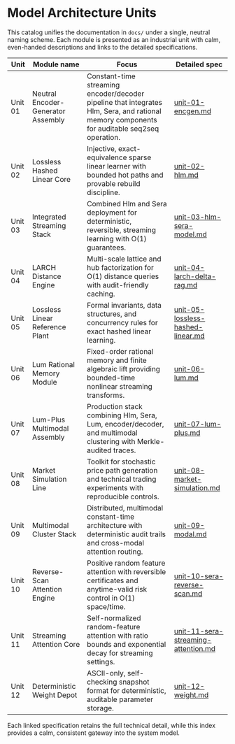 # Model Architecture Units

This catalog unifies the documentation in `docs/` under a single, neutral naming scheme.  Each module is presented as an industrial unit with calm, even-handed descriptions and links to the detailed specifications.

| Unit | Module name | Focus | Detailed spec |
| --- | --- | --- | --- |
| Unit 01 | Neutral Encoder-Generator Assembly | Constant-time streaming encoder/decoder pipeline that integrates Hlm, Sera, and rational memory components for auditable seq2seq operation. | [unit-01-encgen.md](./unit-01-encgen.md) |
| Unit 02 | Lossless Hashed Linear Core | Injective, exact-equivalence sparse linear learner with bounded hot paths and provable rebuild discipline. | [unit-02-hlm.md](./unit-02-hlm.md) |
| Unit 03 | Integrated Streaming Stack | Combined Hlm and Sera deployment for deterministic, reversible, streaming learning with O(1) guarantees. | [unit-03-hlm-sera-model.md](./unit-03-hlm-sera-model.md) |
| Unit 04 | LARCH Distance Engine | Multi-scale lattice and hub factorization for O(1) distance queries with audit-friendly caching. | [unit-04-larch-delta-rag.md](./unit-04-larch-delta-rag.md) |
| Unit 05 | Lossless Linear Reference Plant | Formal invariants, data structures, and concurrency rules for exact hashed linear learning. | [unit-05-lossless-hashed-linear.md](./unit-05-lossless-hashed-linear.md) |
| Unit 06 | Lum Rational Memory Module | Fixed-order rational memory and finite algebraic lift providing bounded-time nonlinear streaming transforms. | [unit-06-lum.md](./unit-06-lum.md) |
| Unit 07 | Lum-Plus Multimodal Assembly | Production stack combining Hlm, Sera, Lum, encoder/decoder, and multimodal clustering with Merkle-audited traces. | [unit-07-lum-plus.md](./unit-07-lum-plus.md) |
| Unit 08 | Market Simulation Line | Toolkit for stochastic price path generation and technical trading experiments with reproducible controls. | [unit-08-market-simulation.md](./unit-08-market-simulation.md) |
| Unit 09 | Multimodal Cluster Stack | Distributed, multimodal constant-time architecture with deterministic audit trails and cross-modal attention routing. | [unit-09-modal.md](./unit-09-modal.md) |
| Unit 10 | Reverse-Scan Attention Engine | Positive random feature attention with reversible certificates and anytime-valid risk control in O(1) space/time. | [unit-10-sera-reverse-scan.md](./unit-10-sera-reverse-scan.md) |
| Unit 11 | Streaming Attention Core | Self-normalized random-feature attention with ratio bounds and exponential decay for streaming settings. | [unit-11-sera-streaming-attention.md](./unit-11-sera-streaming-attention.md) |
| Unit 12 | Deterministic Weight Depot | ASCII-only, self-checking snapshot format for deterministic, auditable parameter storage. | [unit-12-weight.md](./unit-12-weight.md) |

Each linked specification retains the full technical detail, while this index provides a calm, consistent gateway into the system model.
